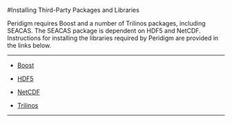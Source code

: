 #Installing Third-Party Packages and Libraries

Peridigm requires Boost and a number of Trilinos packages, including SEACAS.  The SEACAS package is dependent on HDF5 and NetCDF.  Instructions for installing the libraries required by Peridigm are provided in the links below.

---

 * [Boost](https://github.com/peridigm/peridigm/blob/master/doc/Boost.md)

 * [HDF5](https://github.com/peridigm/peridigm/blob/master/doc/HDF5.md)
 
 * [NetCDF](https://github.com/peridigm/peridigm/blob/master/doc/NetCDF.md)
 
 * [Trilinos](https://github.com/peridigm/peridigm/blob/master/doc/Trilinos.md)
 
 ---
